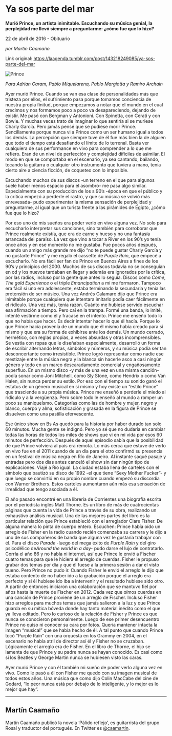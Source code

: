 # Ya sos parte del mar

**Murió Prince, un artista inimitable. Escuchando su música genial, la perplejidad me llevó siempre a preguntarme: ¿cómo fue que lo hizo?**

22 de abril de 2016 - Obituario

_por Martín Caamaño_

Link original: https://laagenda.tumblr.com/post/143218249085/ya-sos-parte-del-mar

![Prince](https://64.media.tumblr.com/9fc221719d53dd9682ace54a878df0a2/tumblr_inline_pjzrqfGoIR1t6q87u_500.jpg)  
  
*Para Adrian Caram, Pablo Miquelarena, 
Pablo Margiotta y Ramiro Archain*  

Ayer murió Prince. Cuando
se van esa clase de personalidades más que tristeza por ellos, el sufrimiento pasa
porque tomamos conciencia de nuestra propia finitud, porque
empezamos a notar que el mundo en el cual crecimos y nos formamos
poco a poco va  desapareciendo, dejando de existir. Me pasó con
Bergman y Antonioni. Con Spinetta, con Cerati y con Bowie. Y muchas
veces trato de imaginar lo que sentiría si se muriese Charly García.
Pero jamás pensé que se pudiese morir Prince. Sencillamente porque
nunca vi a Prince como un ser humano igual a todos los demás. La
percepción que siempre tuve de él fue más bien la de alguien que
todo el tiempo está desafiando el límite de lo terrenal. Basta ver
cualquiera de sus performance en vivo para comprender a lo que me
refiero. Eran de un nivel de perfección y complejidad difíciles de
asimilar.  El modo en que se comportaba en el escenario, ya sea
cantando, bailando, tocando la guitarra o cualquier otro instrumento
que tuviera a mano, tenía cierto aire a ciencia ficción, de
coqueteo con lo imposible. 



Escuchando muchos de sus
discos -un terreno en el que para algunos suele haber menos espacio
para el asombro- me pasa algo similar. Especialmente con su
producción de los s 90’s -época en que el público y la crítica
empezó a perderle el rastro, y que su música se volvió más
enrevesada- pudo experimentar la misma sensación de perplejidad y
preguntarme, al igual que un turista frente a las pirámides de
Egipto, ¿cómo fue que lo hizo? 



Por eso uno de mis sueños
era poder verlo en vivo alguna vez. No solo para escucharlo
interpretar sus canciones, sino también para corroborar que Prince
realmente existía, que era de carne y hueso y no una fantasía
arrancada del paraíso. La vez que vino a tocar a River en los 90’s
yo tenía once años y en ese momento no me gustaba. Fue pocos años
después, cuando un amigo más grande me dijo “no te puede gustar
Charly García y no gustarte Prince” y me regaló el cassette de
*Purple
Rain*, que
empecé a escucharlo. No era fácil ser fan de Prince en Buenos Aires
a fines de los 90’s y principios del 2000. Muchos de sus discos
todavía no se conseguían en cd y los nuevos tardaban en llegar y
además era ignorados por la crítica, por las radios, incluso por la
gente que antes lo seguía. Discos como *Come*,
*The gold
Experience* o
el triple *Emancipation*
a mí me formaron. Tampoco era fácil si uno era adolescente, estaba
terminando la secundaria y tenía las pretensión de ser músico. Una
vez Andrés Calamaro dijo que Prince era inimitable porque cualquiera
que intentara imitarlo podía caer fácilmente en el ridículo. Una
vez más, tenía razón. Cuánto me hubiese servido escuchar esa
afirmación a tiempo. Pero caí en la trampa. Formé una banda, lo
imité, intenté vestirme como él y fracasé en el intento. Prince
me enseñó todo lo que no había que hacer. Es decir intentar hacer
lo que él hacía. Porque lo que Prince hacía provenía de un mundo
que él mismo había creado para sí mismo y que era su forma de
exhibirse ante los demás. Un mundo cerrado, hermético, con reglas
propias, a veces absurdas y otras incomprensibles.  Se vestía con
ropas que le diseñaban especialmente, desarrolló un forma de
escribir alternando letras, símbolos y números, y su música podía
ser tan desconcertante como irresistible. Prince logró representar
como nadie ese mestizaje entre la música negra y la blanca sin
hacerle asco a casi ningún género y todo en un marco descaradamente
comercial y engañosamente superfluo. En un mismo disco -y más de
una vez en una misma canción- podía sonar como Joni Mitchell, como
Sly Stone, como Hendrix o como Van Halen, sin nunca perder su estilo.
Por eso con el tiempo su sonido  ganó el estatus de un género
musical en sí mismo y hoy existe un “estilo Prince” que
trasciende a su propia música. Prince me enseñó a perderle el
miedo al ridículo y a la vergüenza. Pero sobre todo le enseñó al
mundo a romper un poco su maniqueísmo. Categorías como las de
hombre y mujer, negro y blanco, cuerpo y alma, sofisticación  y
grasada en la figura de Prince se disuelven como una pastilla
efervescente.   



Ese único show en Bs As
quedó para la historia por haber durado tan solo 60 minutos. Mucha
gente se indignó. Pero yo sé que no dudaría en cambiar todas las
horas de todos los miles de shows que vi en mi vida por esos 60
minutos de perfección. Después de aquel episodio sabía que la
posibilidad de que Prince volviera al país era remota. Lo más cerca
que estuve de verlo en vivo fue en el 2011 cuando de un día para el
otro confirmó su presencia en un festival de música negra en Río
de Janeiro. Al instante saqué pasaje y entradas pero dos días antes
canceló el show sin dar ningún tipo de explicaciones. Viajé a Río
igual. La ciudad estaba llena de carteles con el símbolo que bautizó
su disco de 1992 -el que tiene “Sexy Mother Fucker”- y que luego
se convirtió en su propio nombre cuando empezó su discordia con
Warner Brothers. Estos carteles aumentaron aún más esa sensación
de irrealidad que tengo asociada a él.

  
  

El año pasado encontré en
una librería de Corrientes una biografía escrita por el periodista
inglés Matt Thorne. Es un libro de más de cuatrocientas páginas
que cuenta la vida de Prince a través de su obra, realizando un
exhaustivo análisis musical. Una de las mejores partes del libro es
la particular relación que Prince estableció con el arreglador
Clare Fisher. De alguna manera lo pinta de cuerpo entero. Escuchen:
Prince había oído un arreglo de Fisher en la radio cuando  recién
comenzaba su carrera y le dijo a uno de sus compañeros de banda que
alguna vez le gustaría trabajar con él. Para el disco *Parade*
-luego del mega éxito de *Purple
Rain* y del
giro psicodélico de*Around the world in a day-* pudo
darse el lujo de contratarlo. Corría el año 86 y no había ni
internet, así que Prince le envió a Fischer cuatro temas para que
le hiciera el arreglo de cuerdas. Fisher le propuso grabar dos temas
por día y que él fuese a la primera sesión a dar el visto bueno.
Pero Prince no pudo ir. Cuando Fisher le envió el arreglo le dijo
que estaba contento de no haber ido a la grabación porque el arreglo
era perfecto y si él hubiese ido iba a intervenir y el resultado
hubiese sido otro. A partir de entonces iniciaron una colaboración
que se mantuvo fiel por años hasta la muerte de Fischer en 2012.
Cada vez que oímos cuerdas en una canción de Prince proviene de un
arreglo de Fischer. Incluso Fisher hizo arreglos para muchos temas
que jamás salieron a la luz y que Prince guarda en su mítica bóveda
donde hay tanto material inédito como el que ya lleva editado. Pero
lo curioso de la relación de Fisher y Prince es que nunca se
conocieron personalmente. Luego de ese primer desencuentro Prince no
quiso ni conocer su cara por fotos. Quería  mantener intacta la
imagen “musical” que se había hecho de él. A tal punto que
cuando Prince tocó “Purple Rain” con una orquesta en los Grammy
en 2004, en el escenario no había atril de director así él y
Fisher no se cruzaban. Lógicamente el arreglo era de Fisher. En el
libro de Thorne, el hijo se lamenta de que Prince y su padre nunca se
hayan conocido.  Es casi como si los Beatles y George Martin nunca se
hubiesen visto las caras. 


 Ayer
murió Prince y con él también mi sueño de poder verlo alguna vez
en vivo. Como le pasó a él con Fisher me quedo con su imagen
musical de todos estos años. Una música que como dijo Colin MacCabe
del cine de Godard, “lo peor nunca está por debajo de lo
inteligente, y lo mejor es lo mejor que hay”. 




---

 Martín Caamaño
---------------

 Martín Caamaño publicó la novela ‘Pálido reflejo’, es guitarrista del grupo Rosal y traductor del portugués. En Twitter es [@caamartin](http://www.twitter.com/caamartin). 

